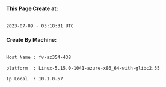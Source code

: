 
   
#### This Page Create at:

```bash

2023-07-09 - 03:18:31 UTC

```

#### Create By Machine:

```bash

Host Name : fv-az354-438

platform  : Linux-5.15.0-1041-azure-x86_64-with-glibc2.35

Ip Local  : 10.1.0.57

```

